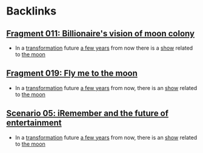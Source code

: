 
# Backlinks
## [Fragment 011: Billionaire's vision of moon colony](<Fragment 011: Billionaire's vision of moon colony.md>)
- In a [transformation](<transformation.md>) future [a few years](<a few years.md>) from now there is a [show](<show.md>) related to [the moon](<the moon.md>)

## [Fragment 019: Fly me to the moon](<Fragment 019: Fly me to the moon.md>)
- In a [transformation](<transformation.md>) future [a few years](<a few years.md>) from now, there is an [show](<show.md>) related to [the moon](<the moon.md>)

## [Scenario 05: iRemember and the future of entertainment](<Scenario 05: iRemember and the future of entertainment.md>)
- In a [transformation](<transformation.md>) future [a few years](<a few years.md>) from now, there is an [show](<show.md>) related to [the moon](<the moon.md>)

